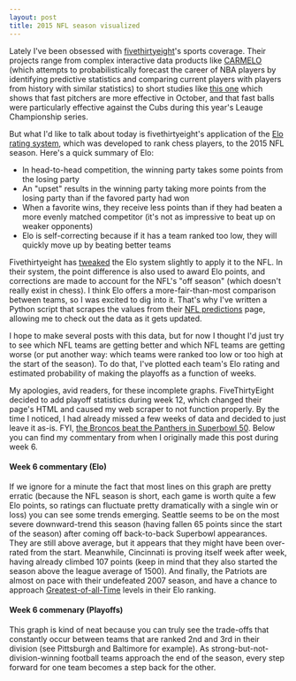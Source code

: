 ```yaml
---
layout: post
title: 2015 NFL season visualized
---
```


Lately I've been obsessed with [fivethirtyeight](http://fivethirtyeight.com/)'s sports coverage.  Their projects range from complex interactive data products like  [CARMELO](http://projects.fivethirtyeight.com/carmelo/) (which attempts to probabilistically forecast the career of NBA players by identifying predictive statistics and comparing current players with players from history with similar statistics) to short studies like [this one](http://fivethirtyeight.com/datalab/the-cubs-cant-take-the-mets-heat/) which shows that fast pitchers are more effective in October, and that fast balls were particularly effective against the Cubs during this year's Leauge Championship series.

But what I'd like to talk about today is fivethirtyeight's application of the [Elo rating system](https://en.wikipedia.org/wiki/Elo_rating_system), which was developed to rank chess players, to the 2015 NFL season.  Here's a quick summary of Elo:

* In head-to-head competition, the winning party takes some points from the losing party
* An "upset" results in the winning party taking more points from the losing party than if the favored party had won
* When a favorite wins, they receive less points than if they had beaten a more evenly matched competitor (it's not as impressive to beat up on weaker opponents)
* Elo is self-correcting because if it has a team ranked too low, they will quickly move up by beating better teams

Fivethirtyeight has [tweaked](http://fivethirtyeight.com/datalab/introducing-nfl-elo-ratings/) the Elo system slightly to apply it to the NFL.  In their system, the point difference is also used to award Elo points, and corrections are made to account for the NFL's "off season" (which doesn't really exist in chess).  I think Elo offers a more-fair-than-most comparison between teams, so I was excited to dig into it.  That's why I've written a Python script that scrapes the values from their [NFL predictions](http://projects.fivethirtyeight.com/2015-nfl-predictions/) page, allowing me to check out the data as it gets updated.

I hope to make several posts with this data, but for now I thought I'd just try to see which NFL teams are getting better and which NFL teams are getting worse (or put another way: which teams were ranked too low or too high at the start of the season).  To do that, I've plotted each team's Elo rating and estimated probability of making the playoffs as a function of weeks.


<style type="text/css">
#elo_chart{ 
	margin: auto;
	font: 10px sans-serif;
	width: 800px;
}
#playoff_chart{
	margin: auto;
	font: 10px sans-serif;
	width: 800px;
}

.axis path,
.axis line, 
.axis1 path,
.axis1 line {
  fill: none;
  stroke: #E6E7E8;
  shape-rendering: crispEdges;
}

.x.axis path, .x.axis1 path {
  display: none;
}

.line {
  fill: none;
  stroke-width: 1.5px;
}

.legend-box {
  cursor: pointer;  
}
</style>

<div id="elo_chart"></div>
<script src="http://d3js.org/d3.v3.js"></script>
<script src="/js/NFL/NFL_Line_Charts.js"></script>
<script>
d3.csv("/data/NFL/elo.csv", function(error, data) { 
	draw_chart(data, "Elo Rating", "elo_chart", [1150,1850], false)
});
</script>

<div id="playoff_chart"></div>
<script>
d3.csv("/data/NFL/playoffs.csv", function(error, data) {
	draw_chart(data, "Probability of making playoffs", "playoff_chart", [0, 100], true)
});
</script>

My apologies, avid readers, for these incomplete graphs.  FiveThirtyEight decided to add playoff statistics during week 12, which changed their page's HTML and caused my web scraper to not function properly. By the time I noticed, I had already missed a few weeks of data and decided to just leave it as-is. FYI, [the Broncos beat the Panthers in Superbowl 50](http://nickstanisha.github.io/2016/02/09/decisive-plays-in-superbowl-50.html).  Below you can find my commentary from when I originally made this post during week 6.

#### Week 6 commentary (Elo)
If we ignore for a minute the fact that most lines on this graph are pretty erratic (because the NFL season is short, each game is worth quite a few Elo points, so ratings can fluctuate pretty dramatically with a single win or loss) you can see some trends emerging.  Seattle seems to be on the most severe downward-trend this season (having fallen 65 points since the start of the season) after coming off back-to-back Superbowl appearances.  They are still above average, but it appears that they might have been over-rated from the start.  Meanwhile, Cincinnati is proving itself week after week, having already climbed 107 points (keep in mind that they also started the season above the league average of 1500).  And finally, the Patriots are almost on pace with their undefeated 2007 season, and have a chance to approach [Greatest-of-all-Time](http://fivethirtyeight.com/datalab/new-england-patriots-are-almost-on-pace-to-be-the-greatest-of-all-time/) levels in their Elo ranking.


#### Week 6 commenary (Playoffs)
This graph is kind of neat because you can truly see the trade-offs that constantly occur between teams that are ranked 2nd and 3rd in their division (see Pittsburgh and Baltimore for example).  As strong-but-not-division-winning football teams approach the end of the season, every step forward for one team becomes a step back for the other.















